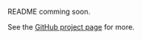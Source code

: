 
README comming soon.

See the [GitHub project page](https://github.com/users/anima-libera/projects/2) for more.
